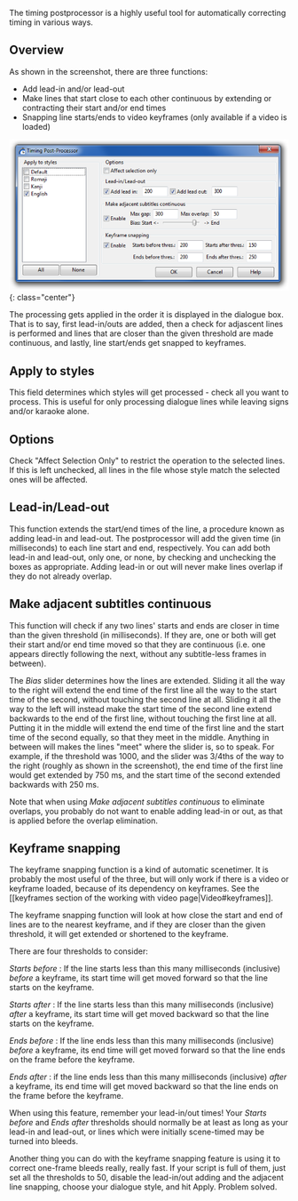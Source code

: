 
The timing postprocessor is a highly useful tool for automatically correcting
timing in various ways.

## Overview  ##
As shown in the screenshot, there are three functions:

* Add lead-in and/or lead-out
* Make lines that start close to each other continuous by extending or
    contracting their start and/or end times
* Snapping line starts/ends to video keyframes (only available if a video is
    loaded)

![Dialog_timing_processor](/img/3.2/Dialog_timing_processor.png){: class="center"}

The processing gets applied in the order it is displayed in the dialogue box.
That is to say, first lead-in/outs are added, then a check for adjascent lines
is performed and lines that are closer than the given threshold are made
continuous, and lastly, line start/ends get snapped to keyframes.

## Apply to styles  ##
This field determines which styles will get processed - check all you want to
process. This is useful for only processing dialogue lines while leaving signs
and/or karaoke alone.

## Options  ##
Check "Affect Selection Only" to restrict the operation to the selected lines.
If this is left unchecked, all lines in the file whose style match the selected
ones will be affected.

## Lead-in/Lead-out  ##
This function extends the start/end times of the line, a procedure known as
adding lead-in and lead-out. The postprocessor will add the given time (in
milliseconds) to each line start and end, respectively. You can add both
lead-in and lead-out, only one, or none, by checking and unchecking the boxes
as appropriate. Adding lead-in or out will never make lines overlap if they do
not already overlap.

## Make adjacent subtitles continuous  ##
This function will check if any two lines' starts and ends are closer in time
than the given threshold (in milliseconds). If they are, one or both will get
their start and/or end time moved so that they are continuous (i.e. one appears
directly following the next, without any subtitle-less frames in between).

The _Bias_ slider determines how the lines are extended. Sliding it all the way
to the right will extend the end time of the first line all the way to the
start time of the second, without touching the second line at all. Sliding it
all the way to the left will instead make the start time of the second line
extend backwards to the end of the first line, without touching the first line
at all. Putting it in the middle will extend the end time of the first line and
the start time of the second equally, so that they meet in the middle. Anything
in between will makes the lines "meet" where the slider is, so to speak. For
example, if the threshold was 1000, and the slider was 3/4ths of the way to the
right (roughly as shown in the screenshot), the end time of the first line
would get extended by 750 ms, and the start time of the second extended
backwards with 250 ms.

Note that when using *Make adjacent subtitles continuous* to eliminate
overlaps, you probably do not want to enable adding lead-in or out, as that is
applied before the overlap elimination.

## Keyframe snapping  ##
The keyframe snapping function is a kind of automatic scenetimer. It is
probably the most useful of the three, but will only work if there is a video
or keyframe loaded, because of its dependency on keyframes. See the [[keyframes
section of the working with video page|Video#keyframes]].

The keyframe snapping function will look at how close the start and end of
lines are to the nearest keyframe, and if they are closer than the given
threshold, it will get extended or shortened to the keyframe.

There are four thresholds to consider:

*Starts before*
: If the line starts less than this many milliseconds (inclusive) _before_ a
    keyframe, its start time will get moved forward so that the line starts on
    the keyframe.

*Starts after*
: If the line starts less than this many milliseconds (inclusive) _after_ a
    keyframe, its start time will get moved backward so that the line starts on
    the keyframe.

*Ends before*
: If the line ends less than this many milliseconds (inclusive) _before_ a
    keyframe, its end time will get moved forward so that the line ends on the
    frame before the keyframe.

*Ends after*
: if the line ends less than this many milliseconds (inclusive) _after_ a
    keyframe, its end time will get moved backward so that the line ends on the
    frame before the keyframe.

When using this feature, remember your lead-in/out times! Your *Starts before*
and *Ends after* thresholds should normally be at least as long as your lead-in
and lead-out, or lines which were initially scene-timed may be turned into
bleeds.

Another thing you can do with the keyframe snapping feature is using it to
correct one-frame bleeds really, really fast. If your script is full of them,
just set all the thresholds to 50, disable the lead-in/out adding and the
adjacent line snapping, choose your dialogue style, and hit Apply. Problem
solved.
